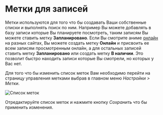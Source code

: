 # Метки для записей

Метки используются для того что бы создавать Ваши собственные списки и выполнять поиск по ним. Например Вы можете
добавлять в базу записи которые Вы планируете посмотреть, таким записям Вы можете ставить метку **Запланировано**. Если
Вы смотрите аниме [онлайн](http://ru.wikipedia.org/wiki/Онлайн) на разных сайтах, Вы можете создать метку **Онлайн** и
присвоить ее всем записям просмотренным онлайн, а для остальных записей ставить метку **Запланировано** или создать
метку **В наличии**. Это позволит быстро находить записи которые Вы смотрели, но которых у Вас нет.

Для того что бы изменить список меток Вам необходимо перейти на страницу управления метками выбрав в главном меню
*Настройки > Метки*.

![Список меток](https://raw.github.com/anime-db/anime-db-docs/master/images/ru/general/labals.jpg)

Отредактируйте список меток и нажмите кнопку *Сохранить* что бы применить изменения.